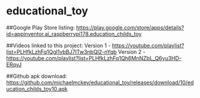 # educational_toy
##Google Play Store listing:
https://play.google.com/store/apps/details?id=appinventor.ai_raspberrypi178.education_childs_toy

##Videos linked to this project:
Version 1 - 
https://youtube.com/playlist?list=PLHfkLzhFq1Qgl1vbBJ7ITw3nbQl2-nYqb
Version 2 - 
https://youtube.com/playlist?list=PLHfkLzhFq1Qh6MnNZbL_Q6yu3HD-ERqyJ

##Github apk download:
https://github.com/michaelmckey/educational_toy/releases/download/10/education_childs_toy10.apk
